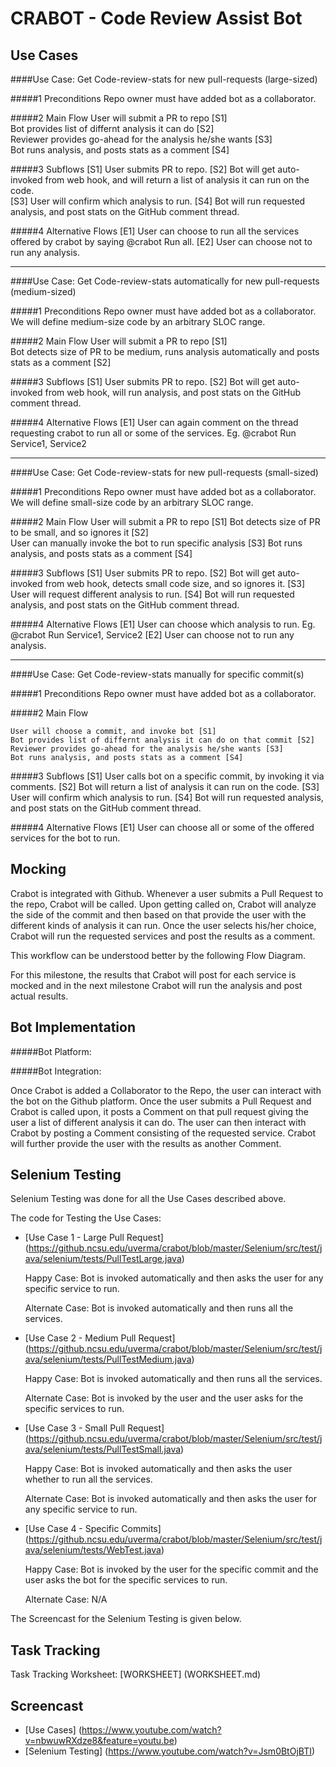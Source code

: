 # CRABOT - Code Review Assist Bot

## Use Cases

####Use Case: Get Code-review-stats for new pull-requests (large-sized)

#####1 Preconditions
     Repo owner must have added bot as a collaborator.

#####2 Main Flow
     User will submit a PR to repo [S1]  
     Bot provides list of differnt analysis it can do [S2]  
     Reviewer provides go-ahead for the analysis he/she wants [S3]  
     Bot runs analysis, and posts stats as a comment [S4]

#####3 Subflows
    [S1] User submits PR to repo.
    [S2] Bot will get auto-invoked from web hook, and will return a list of analysis it can run on the code.  
    [S3] User will confirm which analysis to run. 
    [S4] Bot will run requested analysis, and post stats on the GitHub comment thread.

#####4 Alternative Flows
    [E1] User can choose to run all the services offered by crabot by saying @crabot Run all.
    [E2] User can choose not to run any analysis.

--------------------------------------------------

####Use Case: Get Code-review-stats automatically for new pull-requests (medium-sized) 

#####1 Preconditions
     Repo owner must have added bot as a collaborator.  
     We will define medium-size code by an arbitrary SLOC range.

#####2 Main Flow
     User will submit a PR to repo [S1]  
     Bot detects size of PR to be medium, runs analysis automatically and posts stats as a comment [S2]

#####3 Subflows
    [S1] User submits PR to repo.
    [S2] Bot will get auto-invoked from web hook, will run analysis, and post stats on the GitHub comment thread.

#####4 Alternative Flows
    [E1] User can again comment on the thread requesting crabot to run all or some of the services. Eg. @crabot Run Service1, Service2

--------------------------------------------------  

####Use Case: Get Code-review-stats for new pull-requests (small-sized) 

#####1 Preconditions
    Repo owner must have added bot as a collaborator.
    We will define small-size code by an arbitrary SLOC range.

#####2 Main Flow
    User will submit a PR to repo [S1]
    Bot detects size of PR to be small, and so ignores it [S2]   
    User can manually invoke the bot to run specific analysis [S3]
    Bot runs analysis, and posts stats as a comment [S4]

#####3 Subflows
    [S1] User submits PR to repo.
    [S2] Bot will get auto-invoked from web hook, detects small code size, and so ignores it. 
    [S3] User will request different analysis to run.
    [S4] Bot will run requested analysis, and post stats on the GitHub comment thread.

#####4 Alternative Flows
    [E1] User can choose which analysis to run. Eg. @crabot Run Service1, Service2
    [E2] User can choose not to run any analysis.

--------------------------------------------------  

####Use Case: Get Code-review-stats manually for specific commit(s)

#####1 Preconditions
    Repo owner must have added bot as a collaborator. 

#####2 Main Flow
    
    User will choose a commit, and invoke bot [S1]
    Bot provides list of differnt analysis it can do on that commit [S2]
    Reviewer provides go-ahead for the analysis he/she wants [S3]
    Bot runs analysis, and posts stats as a comment [S4]

#####3 Subflows
    [S1] User calls bot on a specific commit, by invoking it via comments.
    [S2] Bot will return a list of analysis it can run on the code. 
    [S3] User will confirm which analysis to run.
    [S4] Bot will run requested analysis, and post stats on the GitHub comment thread.

#####4 Alternative Flows
    [E1] User can choose all or some of the offered services for the bot to run.



## Mocking

Crabot is integrated with Github. Whenever a user submits a Pull Request to the repo, Crabot will be called. Upon getting called on, Crabot will analyze the side of the commit and then based on that provide the user with the different kinds of analysis it can run. Once the user selects his/her choice, Crabot will run the requested services and post the results as a comment. 

This workflow can be understood better by the following Flow Diagram. 

For this milestone, the results that Crabot will post for each service is mocked and in the next milestone Crabot will run the analysis and post actual results. 

## Bot Implementation

#####Bot Platform: 



#####Bot Integration: 

Once Crabot is added a Collaborator to the Repo, the user can interact with the bot on the Github platform. Once the user submits a Pull Request and Crabot is called upon, it posts a Comment on that pull request giving the user a list of different analysis it can do. The user can then interact with Crabot by posting a Comment consisting of the requested service. Crabot will further provide the user with the results as another Comment. 

## Selenium Testing

Selenium Testing was done for all the Use Cases described above. 

The code for Testing the Use Cases:

+ [Use Case 1 - Large Pull Request] (https://github.ncsu.edu/uverma/crabot/blob/master/Selenium/src/test/java/selenium/tests/PullTestLarge.java)
  
  Happy Case: Bot is invoked automatically and then asks the user for any specific service to run.
  
  Alternate Case: Bot is invoked automatically and then runs all the services. 

+ [Use Case 2 - Medium Pull Request] (https://github.ncsu.edu/uverma/crabot/blob/master/Selenium/src/test/java/selenium/tests/PullTestMedium.java)
  
  Happy Case: Bot is invoked automatically and then runs all the services. 
  
  Alternate Case: Bot is invoked by the user and the user asks for the specific services to run. 

+ [Use Case 3 - Small Pull Request] (https://github.ncsu.edu/uverma/crabot/blob/master/Selenium/src/test/java/selenium/tests/PullTestSmall.java)
  
  Happy Case: Bot is invoked automatically and then asks the user whether to run all the services. 
  
  Alternate Case: Bot is invoked automatically and then asks the user for any specific service to run.

+ [Use Case 4 - Specific Commits] (https://github.ncsu.edu/uverma/crabot/blob/master/Selenium/src/test/java/selenium/tests/WebTest.java)
  
  Happy Case: Bot is invoked by the user for the specific commit and the user asks the bot for the specific services to run. 
  
  Alternate Case: N/A

The Screencast for the Selenium Testing is given below.

## Task Tracking

Task Tracking Worksheet: [WORKSHEET] (WORKSHEET.md)

## Screencast

+ [Use Cases] (https://www.youtube.com/watch?v=nbwuwRXdze8&feature=youtu.be)
+ [Selenium Testing] (https://www.youtube.com/watch?v=Jsm0BtOjBTI)


